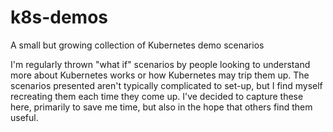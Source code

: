 # k8s-demos
A small but growing collection of Kubernetes demo scenarios

I'm regularly thrown "what if" scenarios by people looking to understand more about Kubernetes works or how Kubernetes may trip them up. The scenarios presented aren't typically complicated to set-up, but I find myself recreating them each time they come up. I've decided to capture these here, primarily to save me time, but also in the hope that others find them useful.
